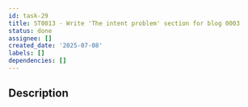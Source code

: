 ```yaml
---
id: task-29
title: ST0013 - Write 'The intent problem' section for blog 0003
status: done
assignee: []
created_date: '2025-07-08'
labels: []
dependencies: []
---
```


## Description
